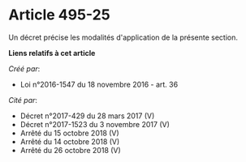 # Article 495-25

Un décret précise les modalités d'application de la présente section.

**Liens relatifs à cet article**

_Créé par_:

  - Loi n°2016-1547 du 18 novembre 2016 - art. 36

_Cité par_:

  - Décret n°2017-429 du 28 mars 2017 (V)
  - Décret n°2017-1523 du 3 novembre 2017 (V)
  - Arrêté du 15 octobre 2018 (V)
  - Arrêté du 14 octobre 2018 (V)
  - Arrêté du 26 octobre 2018 (V)

